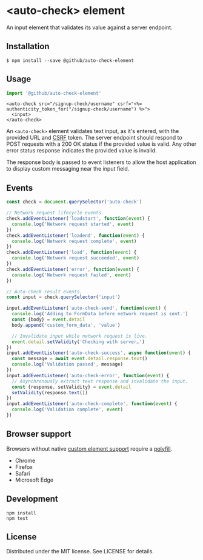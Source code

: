 # &lt;auto-check&gt; element

An input element that validates its value against a server endpoint.

## Installation

```
$ npm install --save @github/auto-check-element
```

## Usage

```js
import '@github/auto-check-element'
```

```erb
<auto-check src="/signup-check/username" csrf="<%= authenticity_token_for("/signup-check/username") %>">
  <input>
</auto-check>
```

An `<auto-check>` element validates text input, as it's entered, with the provided URL and [CSRF][] token. The server endpoint should respond to POST requests with a 200 OK status if the provided value is valid. Any other error status response indicates the provided value is invalid.

The response body is passed to event listeners to allow the host application to display custom messaging near the input field.

[CSRF]: https://en.wikipedia.org/wiki/Cross-site_request_forgery

## Events

```js
const check = document.querySelector('auto-check')

// Network request lifecycle events.
check.addEventListener('loadstart', function(event) {
  console.log('Network request started', event)
})
check.addEventListener('loadend', function(event) {
  console.log('Network request complete', event)
})
check.addEventListener('load', function(event) {
  console.log('Network request succeeded', event)
})
check.addEventListener('error', function(event) {
  console.log('Network request failed', event)
})

// Auto-check result events.
const input = check.querySelector('input')

input.addEventListener('auto-check-send', function(event) {
  console.log('Adding to FormData before network request is sent.')
  const {body} = event.detail
  body.append('custom_form_data', 'value')

  // Invalidate input while network request is live.
  event.detail.setValidity('Checking with server…')
})
input.addEventListener('auto-check-success', async function(event) {
  const message = await event.detail.response.text()
  console.log('Validation passed', message)
})
input.addEventListener('auto-check-error', function(event) {
  // Asynchronously extract text response and invalidate the input.
  const {response, setValidity} = event.detail
  setValidity(response.text())
})
input.addEventListener('auto-check-complete', function(event) {
  console.log('Validation complete', event)
})
```

## Browser support

Browsers without native [custom element support][support] require a [polyfill][].

- Chrome
- Firefox
- Safari
- Microsoft Edge

[support]: https://caniuse.com/#feat=custom-elementsv1
[polyfill]: https://github.com/webcomponents/custom-elements

## Development

```
npm install
npm test
```

## License

Distributed under the MIT license. See LICENSE for details.
